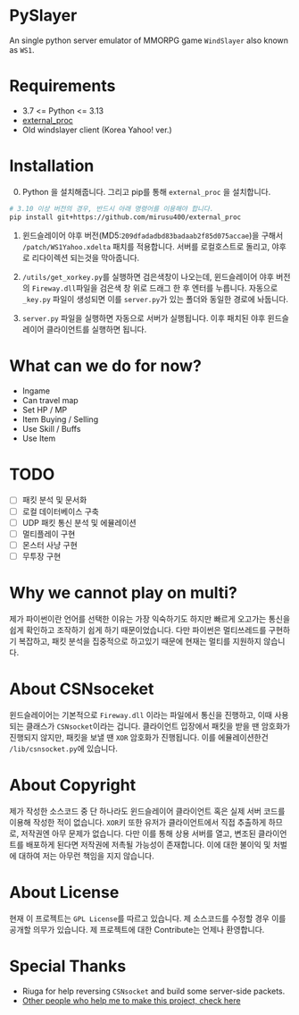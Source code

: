 # PySlayer
An single python server emulator of MMORPG game `WindSlayer` also known as `WS1`.

# Requirements
* 3.7 <= Python <= 3.13
* [external_proc](https://github.com/bananasss00/external_proc)
* Old windslayer client (Korea Yahoo! ver.)

# Installation
0. Python 을 설치해줍니다. 그리고 pip를 통해 `external_proc` 을 설치합니다. 
```bash
# 3.10 이상 버전의 경우, 반드시 아래 명령어를 이용해야 합니다.
pip install git+https://github.com/mirusu400/external_proc
```

1. 윈드슬레이어 야후 버전(MD5:`209dfadadbd83badaab2f85d075accae`)을 구해서 `/patch/WS1Yahoo.xdelta` 패치를 적용합니다. 서버를 로컬호스트로 돌리고, 야후로 리다이렉션 되는것을 막아줍니다. 

2. `/utils/get_xorkey.py`를 실행하면 검은색창이 나오는데, 윈드슬레이어 야후 버전의 `Fireway.dll`파일을 검은색 창 위로 드래그 한 후 엔터를 누릅니다. 자동으로 `_key.py` 파일이 생성되면 이를 `server.py`가 있는 폴더와 동일한 경로에 놔둡니다.

3. `server.py` 파일을 실행하면 자동으로 서버가 실행됩니다. 이후 패치된 야후 윈드슬레이어 클라이언트를 실행하면 됩니다.

# What can we do for now?
- Ingame
- Can travel map
- Set HP / MP
- Item Buying / Selling
- Use Skill / Buffs
- Use Item

# TODO
- [ ] 패킷 분석 및 문서화
- [ ] 로컬 데이터베이스 구축
- [ ] UDP 패킷 통신 분석 및 에뮬레이션
- [ ] 멀티플레이 구현
- [ ] 몬스터 사냥 구현
- [ ] 무투장 구현

# Why we cannot play on multi?
제가 파이썬이란 언어를 선택한 이유는 가장 익숙하기도 하지만 빠르게 오고가는 통신을 쉽게 확인하고 조작하기 쉽게 하기 때문이었습니다. 다만 파이썬은 멀티쓰레드를 구현하기 복잡하고, 패킷 분석을 집중적으로 하고있기 때문에 현재는 멀티를 지원하지 않습니다.

# About CSNsoceket
윈드슬레이어는 기본적으로 `Fireway.dll` 이라는 파일에서 통신을 진행하고, 이때 사용되는 클래스가 `CSNsocket`이라는 겁니다. 클라이언트 입장에서 패킷을 받을 땐 암호화가 진행되지 않지만, 패킷을 보낼 땐 `XOR` 암호화가 진행됩니다. 이를 에뮬레이션한건 `/lib/csnsocket.py`에 있습니다.

# About Copyright
제가 작성한 소스코드 중 단 하나라도 윈드슬레이어 클라이언트 혹은 실제 서버 코드를 이용해 작성한 적이 없습니다. `XOR`키 또한 유저가 클라이언트에서 직접 추출하게 하므로, 저작권엔 아무 문제가 없습니다. 다만 이를 통해 상용 서버를 열고, 변조된 클라이언트를 배포하게 된다면 저작권에 저촉될 가능성이 존재합니다. 이에 대한 불이익 및 처벌에 대하여 저는 아무런 책임을 지지 않습니다.

# About License
현재 이 프로젝트는 `GPL License`를 따르고 있습니다. 제 소스코드를 수정할 경우 이를 공개할 의무가 있습니다. 제 프로젝트에 대한 Contribute는 언제나 환영합니다.

# Special Thanks
* Riuga for help reversing `CSNsocket` and build some server-side packets.
* [Other people who help me to make this project, check here](https://github.com/mirusu400/PySlayer/blob/main/SPECIAL_THANKS.md)